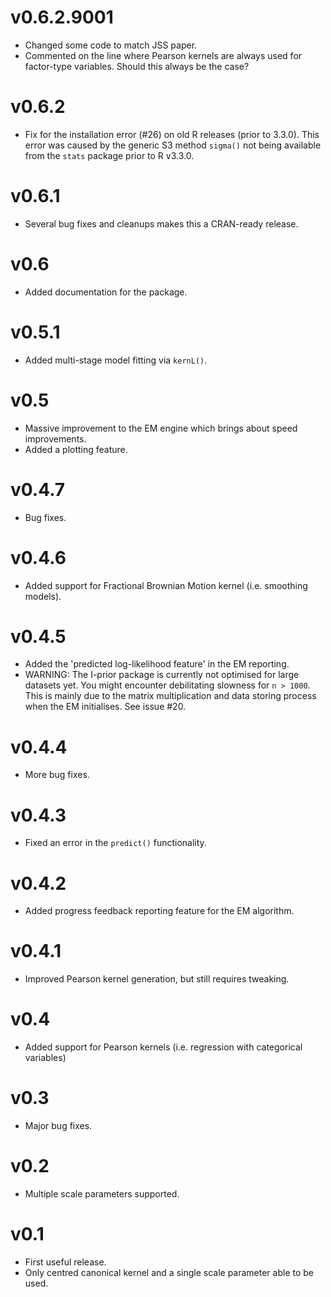 # v0.6.2.9001

* Changed some code to match JSS paper.
* Commented on the line where Pearson kernels are always used for factor-type variables. Should this always be the case?

# v0.6.2

* Fix for the installation error (#26) on old R releases (prior to 3.3.0). This error was caused by the generic S3 method `sigma()` not being available from the `stats` package prior to R v3.3.0. 

# v0.6.1

* Several bug fixes and cleanups makes this a CRAN-ready release.

# v0.6

* Added documentation for the package.

# v0.5.1

* Added multi-stage model fitting via `kernL()`.

# v0.5

* Massive improvement to the EM engine which brings about speed improvements.
* Added a plotting feature.
 
# v0.4.7

* Bug fixes.
 
# v0.4.6
 
* Added support for Fractional Brownian Motion kernel (i.e. smoothing models).
 
# v0.4.5
 
* Added the 'predicted log-likelihood feature' in the EM reporting.
* WARNING: The I-prior package is currently not optimised for large datasets yet. You might encounter debilitating slowness for `n > 1000`. This is mainly due to the matrix multiplication and data storing process when the EM initialises. See issue #20.
 
# v0.4.4

* More bug fixes. 
 
# v0.4.3
 
* Fixed an error in the `predict()` functionality.
 
# v0.4.2
 
* Added progress feedback reporting feature for the EM algorithm.

# v0.4.1

* Improved Pearson kernel generation, but still requires tweaking.
 
# v0.4
 
* Added support for Pearson kernels (i.e. regression with categorical variables)

# v0.3

* Major bug fixes.
 
# v0.2

* Multiple scale parameters supported.

# v0.1

* First useful release.
* Only centred canonical kernel and a single scale parameter able to be used.
